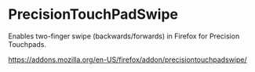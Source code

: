 # PrecisionTouchPadSwipe
Enables two-finger swipe (backwards/forwards) in Firefox for Precision Touchpads.

https://addons.mozilla.org/en-US/firefox/addon/precisiontouchpadswipe/
